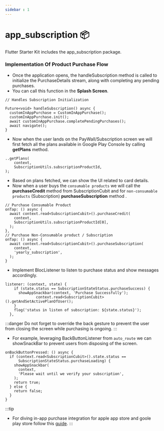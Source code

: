 ```yaml
---
sidebar : 1
---
```


# app_subscription 📦

Flutter Starter Kit includes the app_subscription package.

### Implementation Of Product Purchase Flow

- Once the application opens, the handleSubscription method is called to initialize the PurchaseDetails stream, along with completing any pending purchases.
- You can call this function in the **Splash Screen**.

```
// Handles Subscription Initialization

Future<void> handleSubscription() async {
  customInAppPurchase = CustomInAppPurchase();
  customInAppPurchase.init();
  await customInAppPurchase.completePendingPurchases();
  await navigate();
}
```

- Now when the user lands on the PayWall/Subscription screen we will first fetch all the plans available in Google Play Console by calling **getPlans** method.

```
..getPlans(
    context,
    SubscriptionUtils.subscriptionProductId,
);
```

- Based on plans fetched, we can show the UI related to card details.
- Now when a user buys the `consumable products` we will call the **purchaseCredit** method from SubscriptionCubit and for `non-consumable products` (Subscription) **purchaseSubscription** method .

```
// Purchase Consumable Product
onTap: () async {
  await context.read<SubscriptionCubit>().purchaseCredit(
    context,
    SubscriptionUtils.subscriptionProductId[0],
  );
},
// Purchase Non-Consumable product / Subscription 
onTap: () async {
  await context.read<SubscriptionCubit>().purchaseSubscription(
    context,
    'yearly_subscription',
  );
}
```

- Implement BlocListener to listen to purchase status and show messages accordingly.

```
listener: (context, state) {
    if (state.status == SubscriptionStateStatus.purchaseSuccess) {
      showAppSnackbar(context, 'Purchase Successfully');
              context.read<SubscriptionCubit>().getAndSetActivePlanOfUser();
    }
    flog('status in listen of subscription: ${state.status}');
  },
```

:::danger
Do not forget to override the back gesture to prevent the user from closing the screen while purchasing is ongoing.
:::

- For example, leveraging BackButtonListener from `auto_route` we can showSnackBar to prevent users from disposing of the screen.

```
onBackButtonPressed: () async {
  if (context.read<SubscriptionCubit>().state.status ==
      SubscriptionStateStatus.purchaseLoading) {
    showAppSnackbar(
      context,
      'Please wait until we verify your subscription',
    );
    return true;
  } else {
    return false;
  }
}
```

:::tip
- For diving in-app purchase integration for apple app store and goole play store follow this [guide](https://in-app-purchase-doc.vercel.app/).
:::
